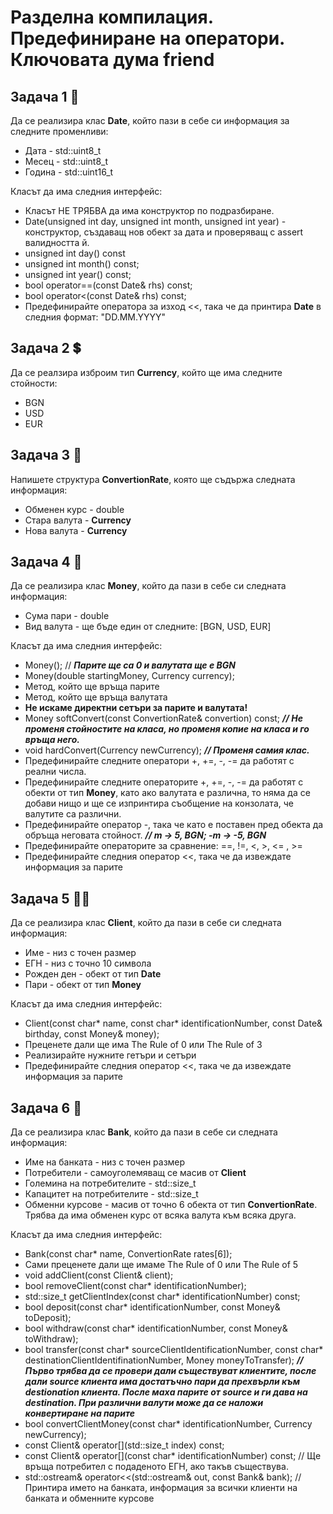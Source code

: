 # Разделна компилация. Предефиниране на оператори. Ключовата дума friend

## Задача 1 :calendar:

Да се реализира клас **Date**, който пази в себе си информация за следните променливи:

* Дата - std::uint8_t
* Месец - std::uint8_t
* Година - std::uint16_t

Класът да има следния интерфейс:

* Класът НЕ ТРЯБВА да има конструктор по подразбиране.
* Date(unsigned int day, unsigned int month, unsigned int year) - конструктор, създаващ нов обект за дата и проверяващ с assert валидността й.
* unsigned int day() const
* unsigned int month() const;
* unsigned int year() const;
* bool operator==(const Date& rhs) const;
* bool operator<(const Date& rhs) const;
* Предефинирайте оператора за изход <<, така че да принтира **Date** в следния формат: "DD.MM.YYYY"

## Задача 2 :heavy_dollar_sign:

Да се реалзира изброим тип **Currency**, който ще има следните стойности:

* BGN
* USD
* EUR

## Задача 3 :currency_exchange:

Напишете структура **ConvertionRate**, която ще съдържа следната информация:

* Обменен курс - double
* Стара валута - **Currency**
* Нова валута - **Currency**

## Задача 4 :money_mouth_face:

Да се реализира клас **Money**, който да пази в себе си следната информация:

* Сума пари - double
* Вид валута - ще бъде един от следните: [BGN, USD, EUR]

Класът да има следния интерфейс:

* Money(); // ***Парите ще са 0 и валутата ще е BGN***
* Money(double startingMoney, Currency currency);
* Метод, който ще връща парите
* Метод, който ще връща валутата
* **Не искаме директни сетъри за парите и валутата!**
* Money softConvert(const ConvertionRate& convertion) const; ***// Не променя стойностите на класа, но променя копие на класа и го връща него.***
* void hardConvert(Currency newCurrency); ***// Променя самия клас.***
* Предефинирайте следните оператори +, +=, -, -= да работят с реални числа.
* Предефинирайте следните операторите +, +=, -, -= да работят с обекти от тип **Money**, като ако валутата е различна, то няма да се добави нищо и ще се изпринтира съобщение на конзолата, че валутите са различни.
* Предефинирайте оператор -, така че като е поставен пред обекта да обръща неговата стойност. ***// m -> 5, BGN; -m -> -5, BGN***
* Предефинирайте операторите за сравнение: ==, !=, <, >, <= , >=
* Предефинирайте следния оператор <<, така че да извеждате информация за парите

## Задача 5 :man_beard:

Да се реализира клас **Client**, който да пази в себе си следната информация:

* Име - низ с точен размер
* ЕГН - низ с точно 10 символа
* Рожден ден - обект от тип **Date**
* Пари - обект от тип **Money**

Класът да има следния интерфейс:

* Client(const char\* name, const char\* identificationNumber, const Date& birthday, const Money& money);
* Преценете дали ще има The Rule of 0 или The Rule of 3
* Реализирайте нужните гетъри и сетъри
* Предефинирайте следния оператор <<, така че да извеждате информация за парите

## Задача 6 :bank:

Да се реализира клас **Bank**, който да пази в себе си следната информация:

* Име на банката - низ с точен размер
* Потребители - самоуголемяващ се масив от **Client**
* Големина на потребителите - std::size_t
* Капацитет на потребителите - std::size_t
* Обменни курсове - масив от точно 6 обекта от тип **ConvertionRate**. Трябва да има обменен курс от всяка валута към всяка друга.

Класът да има следния интерфейс:

* Bank(const char* name, ConvertionRate rates[6]);
* Сами преценете дали ще имаме The Rule of 0 или The Rule of 5
* void addClient(const Client& client);
* bool removeClient(const char* identificationNumber);
* std::size_t getClientIndex(const char* identificationNumber) const;
* bool deposit(const char* identificationNumber, const Money& toDeposit);
* bool withdraw(const char* identificationNumber, const Money& toWithdraw);
* bool transfer(const char\* sourceClientIdentificationNumber, const char\* destinationClientIdentifinationNumber, Money moneyToTransfer); ***// Първо трябва да се провери дали съществуват клиентите, после дали source клиента има достатъчно пари да прехвърли към destionation клиента. После маха парите от source и ги дава на destination. При различни валути може да се наложи конвертиране на парите***
* bool convertClientMoney(const char* identificationNumber, Currency newCurrency);
* const Client& operator[](std::size_t index) const;
* const Client& operator[](const char* identificationNumber) const; // Ще връща потребител с подаденото ЕГН, ако такъв съществува.
* std::ostream& operator<<(std::ostream& out, const Bank& bank); // Принтира името на банката, информация за всички клиенти на банката и обменните курсове
